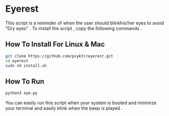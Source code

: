 # Eyerest
This script is a reminder of when the user should blinkhis/her eyes to avoid "Dry eyes" .
To install the script , copy the following commands .

## How To Install For Linux & Mac
```bash
git clone https://github.com/psyk3r/eyerest.git
cd eyerest
sudo sh install.sh
```

## How To Run
```bash
python3 eye.py
```

You can easily run this script when your system is booted and minimize your terminal and easily blink when the beep is played .
